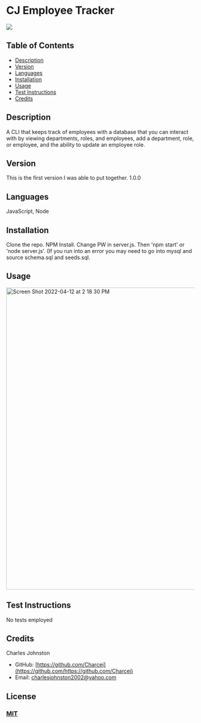 
# CJ Employee Tracker
<a href="https://img.shields.io/badge/License-M-brightgreen"><img src="https://img.shields.io/badge/License-M-brightgreen"></a>

## Table of Contents
- [Description](#description)
- [Version](#version)
- [Languages](#languages)
- [Installation](#installation)
- [Usage](#usage)
- [Test Instructions](#test-instructions)
- [Credits](#credits)

## Description
A CLI that keeps track of employees with a database that you can interact with by viewing departments, roles, and employees, add a department, role, or employee, and the ability to update an employee role.
## Version
This is the first version I was able to put together. 1.0.0
## Languages
 JavaScript, Node
## Installation
Clone the repo. NPM Install. Change PW in server.js. Then 'npm start' or 'node server.js'. (If you run into an error you may need to go into mysql and source schema.sql and seeds.sql.
## Usage
<img width="804" alt="Screen Shot 2022-04-12 at 2 18 30 PM" src="https://user-images.githubusercontent.com/94859458/163199123-5cf6a898-ddeb-4c8f-a2db-fbbed0f9a815.png">

## Test Instructions
No tests employed

## Credits
Charles Johnston
* GitHub: [https://github.com/Charcej](https://github.com/https://github.com/Charcej)
* Email: 
[charlesjohnston2002@yahoo.com](mailto:charlesjohnston2002@yahoo.com)
## License
### [MIT](https://opensource.org/licenses/MIT)
  